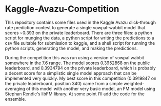 # Kaggle-Avazu-Competition
This repository contains some files used in the Kaggle Avazu click-through rate prediction contest to generate a single vowpal-wabbit model that scores ~0.393 on the private leaderboard. There are three files: a python script for munging the data, a python script for writing the predictions to a csv file suitable for submission to kaggle, and a shell script for running the python scripts, generating the model, and making the predictions.

During the competition this was run using a version of vowpal wabbit somewhere in the 7.6 range. The model scores 0.3952868 on the public leaderboard, and 0.3934794 on the private leaderboard, which is probably a decent score for a simplistic single model approach that can be implemented very quickly. My best score in this competition (0.3919847 on the private leaderboard, position 340) came from a simple weighted-averaging of this model with another very basic model, an FM model using Stephan Rendle's libFM library. At some point I'll add the code for the ensemble. 
